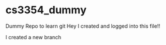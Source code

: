 # cs3354_dummy

Dummy Repo to learn git
Hey I created and logged into this file!!

I created a new branch